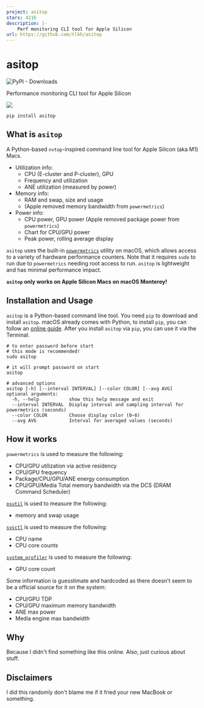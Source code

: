 ```yaml
---
project: asitop
stars: 4216
description: |-
    Perf monitoring CLI tool for Apple Silicon
url: https://github.com/tlkh/asitop
---
```


# asitop

![PyPI - Downloads](https://img.shields.io/pypi/dm/asitop)

Performance monitoring CLI tool for Apple Silicon

![](images/asitop.png)

```shell
pip install asitop
```

## What is `asitop`

A Python-based `nvtop`-inspired command line tool for Apple Silicon (aka M1) Macs.

* Utilization info:
  * CPU (E-cluster and P-cluster), GPU
  * Frequency and utilization
  * ANE utilization (measured by power)
* Memory info:
  * RAM and swap, size and usage
  * (Apple removed memory bandwidth from `powermetrics`)
* Power info:
  * CPU power, GPU power (Apple removed package power from `powermetrics`)
  * Chart for CPU/GPU power
  * Peak power, rolling average display

`asitop` uses the built-in [`powermetrics`](https://www.unix.com/man-page/osx/1/powermetrics/) utility on macOS, which allows access to a variety of hardware performance counters. Note that it requires `sudo` to run due to `powermetrics` needing root access to run. `asitop` is lightweight and has minimal performance impact.

**`asitop` only works on Apple Silicon Macs on macOS Monterey!**

## Installation and Usage

`asitop` is a Python-based command line tool. You need `pip` to download and install `asitop`. macOS already comes with Python, to install `pip`, you can follow an [online guide](https://phoenixnap.com/kb/install-pip-mac). After you install `asitop` via `pip`, you can use it via the Terminal.

```shell
# to enter password before start
# this mode is recommended!
sudo asitop

# it will prompt password on start
asitop

# advanced options
asitop [-h] [--interval INTERVAL] [--color COLOR] [--avg AVG]
optional arguments:
  -h, --help           show this help message and exit
  --interval INTERVAL  Display interval and sampling interval for powermetrics (seconds)
  --color COLOR        Choose display color (0~8)
  --avg AVG            Interval for averaged values (seconds)
```

## How it works

`powermetrics` is used to measure the following:

* CPU/GPU utilization via active residency
* CPU/GPU frequency
* Package/CPU/GPU/ANE energy consumption
* CPU/GPU/Media Total memory bandwidth via the DCS (DRAM Command Scheduler)

[`psutil`](https://github.com/giampaolo/psutil) is used to measure the following:

* memory and swap usage

[`sysctl`](https://developer.apple.com/library/archive/documentation/System/Conceptual/ManPages_iPhoneOS/man3/sysctl.3.html) is used to measure the following:

* CPU name
* CPU core counts

[`system_profiler`](https://ss64.com/osx/system_profiler.html) is used to measure the following:

* GPU core count

Some information is guesstimate and hardcoded as there doesn't seem to be a official source for it on the system:

* CPU/GPU TDP
* CPU/GPU maximum memory bandwidth
* ANE max power
* Media engine max bandwidth

## Why

Because I didn't find something like this online. Also, just curious about stuff.

## Disclaimers

I did this randomly don't blame me if it fried your new MacBook or something.

